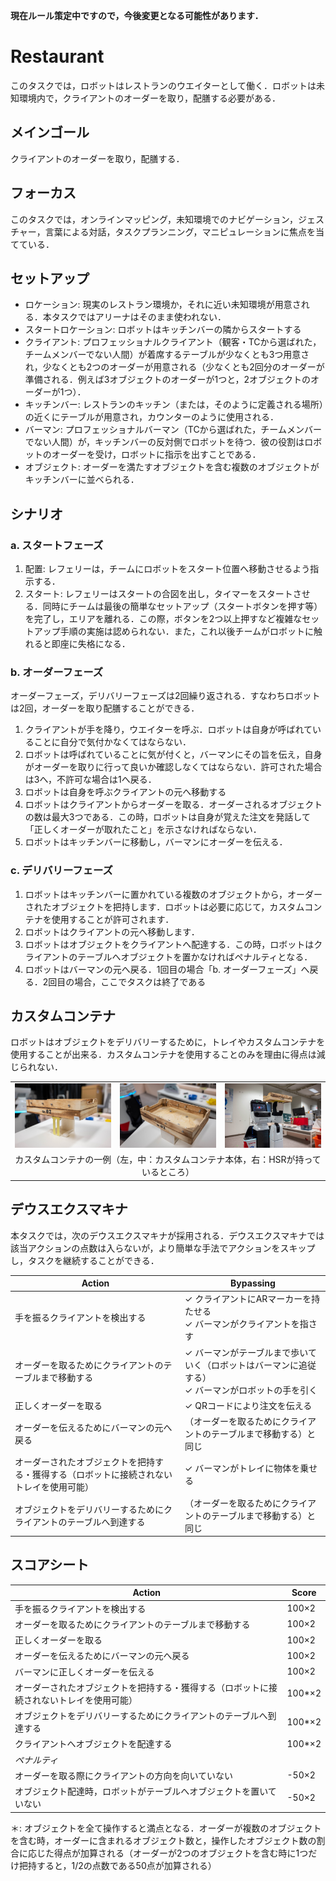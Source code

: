 **現在ルール策定中ですので，今後変更となる可能性があります．**

# Restaurant
このタスクでは，ロボットはレストランのウエイターとして働く．ロボットは未知環境内で，クライアントのオーダーを取り，配膳する必要がある．

## メインゴール
クライアントのオーダーを取り，配膳する．

## フォーカス
このタスクでは，オンラインマッピング，未知環境でのナビゲーション，ジェスチャー，言葉による対話，タスクプランニング，マニピュレーションに焦点を当てている．

## セットアップ
- ロケーション: 現実のレストラン環境か，それに近い未知環境が用意される．本タスクではアリーナはそのまま使われない．
- スタートロケーション: ロボットはキッチンバーの隣からスタートする
- クライアント: プロフェッショナルクライアント（観客・TCから選ばれた，チームメンバーでない人間）が着席するテーブルが少なくとも3つ用意され，少なくとも2つのオーダーが用意される（少なくとも2回分のオーダーが準備される．例えば3オブジェクトのオーダーが1つと，2オブジェクトのオーダーが1つ）．
- キッチンバー: レストランのキッチン（または，そのように定義される場所）の近くにテーブルが用意され，カウンターのように使用される．
- バーマン: プロフェッショナルバーマン（TCから選ばれた，チームメンバーでない人間）が，キッチンバーの反対側でロボットを待つ．彼の役割はロボットのオーダーを受け，ロボットに指示を出すことである．
- オブジェクト: オーダーを満たすオブジェクトを含む複数のオブジェクトがキッチンバーに並べられる．

## シナリオ
### a. スタートフェーズ
1. 配置: レフェリーは，チームにロボットをスタート位置へ移動させるよう指示する．
1. スタート: レフェリーはスタートの合図を出し，タイマーをスタートさせる．同時にチームは最後の簡単なセットアップ（スタートボタンを押す等）を完了し，エリアを離れる．この際，ボタンを2つ以上押すなど複雑なセットアップ手順の実施は認められない．また，これ以後チームがロボットに触れると即座に失格になる．

### b. オーダーフェーズ
オーダーフェーズ，デリバリーフェーズは2回繰り返される．すなわちロボットは2回，オーダーを取り配膳することができる．
1. クライアントが手を降り，ウエイターを呼ぶ．ロボットは自身が呼ばれていることに自分で気付かなくてはならない．
1. ロボットは呼ばれていることに気が付くと，バーマンにその旨を伝え，自身がオーダーを取りに行って良いか確認しなくてはならない．許可された場合は3へ，不許可な場合は1へ戻る．
1. ロボットは自身を呼ぶクライアントの元へ移動する
1. ロボットはクライアントからオーダーを取る．オーダーされるオブジェクトの数は最大3つである．この時，ロボットは自身が覚えた注文を発話して「正しくオーダーが取れたこと」を示さなければならない．
1. ロボットはキッチンバーに移動し，バーマンにオーダーを伝える．

### c. デリバリーフェーズ
1. ロボットはキッチンバーに置かれている複数のオブジェクトから，オーダーされたオブジェクトを把持します．ロボットは必要に応じて，カスタムコンテナを使用することが許可されます．
1. ロボットはクライアントの元へ移動します．
1. ロボットはオブジェクトをクライアントへ配達する．この時，ロボットはクライアントのテーブルへオブジェクトを置かなければペナルティとなる．
1. ロボットはバーマンの元へ戻る．1回目の場合「b. オーダーフェーズ」へ戻る．2回目の場合，ここでタスクは終了である

## カスタムコンテナ
ロボットはオブジェクトをデリバリーするために，トレイやカスタムコンテナを使用することが出来る．カスタムコンテナを使用することのみを理由に得点は減じられない．

<table>
<tr>
  <td>
    <img src="restaurant_custom_container_1.jpg"/>
  </td>
  <td>
    <img src="restaurant_custom_container_2.jpg"/>
  </td>
  <td>
    <img src="restaurant_custom_container_3.jpg"/>
  </td>
</tr>
<tr>
  <td colspan="3">
  <center>
   カスタムコンテナの一例（左，中：カスタムコンテナ本体，右：HSRが持っているところ）
  </center>
  </td>
</tr>
</table>


## デウスエクスマキナ
本タスクでは，次のデウスエクスマキナが採用される．デウスエクスマキナでは該当アクションの点数は入らないが，より簡単な手法でアクションをスキップし，タスクを継続することができる．

| Action | Bypassing |
| --- | --- |
| 手を振るクライアントを検出する | ✓ クライアントにARマーカーを持たせる <br> ✓ バーマンがクライアントを指さす |
| オーダーを取るためにクライアントのテーブルまで移動する | ✓ バーマンがテーブルまで歩いていく（ロボットはバーマンに追従する） <br> ✓ バーマンがロボットの手を引く |
| 正しくオーダーを取る | ✓ QRコードにより注文を伝える |
| オーダーを伝えるためにバーマンの元へ戻る | （オーダーを取るためにクライアントのテーブルまで移動する）と同じ |
| オーダーされたオブジェクトを把持する・獲得する（ロボットに接続されないトレイを使用可能） | ✓ バーマンがトレイに物体を乗せる |
| オブジェクトをデリバリーするためにクライアントのテーブルへ到達する | （オーダーを取るためにクライアントのテーブルまで移動する）と同じ |

## スコアシート
| Action | Score |
| --- | --- |
| 手を振るクライアントを検出する | 100×2 |
| オーダーを取るためにクライアントのテーブルまで移動する | 100×2 |
| 正しくオーダーを取る | 100×2 |
| オーダーを伝えるためにバーマンの元へ戻る | 100×2 |
| バーマンに正しくオーダーを伝える | 100×2 |
| オーダーされたオブジェクトを把持する・獲得する（ロボットに接続されないトレイを使用可能） | 100*×2 |
| オブジェクトをデリバリーするためにクライアントのテーブルへ到達する | 100*×2 |
| クライアントへオブジェクトを配達する | 100*×2 |
| *ペナルティ* | 　 |
| オーダーを取る際にクライアントの方向を向いていない | -50×2 |
| オブジェクト配達時，ロボットがテーブルへオブジェクトを置いていない | -50×2 |

＊: オブジェクトを全て操作すると満点となる．オーダーが複数のオブジェクトを含む時，オーダーに含まれるオブジェクト数と，操作したオブジェクト数の割合に応じた得点が加算される（オーダーが2つのオブジェクトを含む時に1つだけ把持すると，1/2の点数である50点が加算される）
